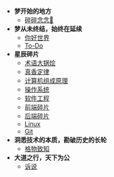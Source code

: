 * **梦开始的地方**
  * [碎碎念念:100:](/)
* **梦从未终结，始终在延续**
  * [你好世界](/helloworld.md)
  * [To-Do](/todo.md)
* **星辰碎片**
  * [术语大锅烩](/token.md)
  * [真香定律](/codesmell.md)
  * [计算机组成原理](/computerOrganization.md)
  * [操作系统](/operatingSystems.md)
  * [软件工程](/softwareEngineering.md)
  * [前端碎片](/frontend.md)
  * [后端碎片](/backend.md)
  * [Linux](linux.md)
  * [Git](git.md)
* **洞悉技术的本质，勘破历史的长轮**
  * [格物致知](/theory.md)
* **大道之行，天下为公**
  * [诉说](/contact.md)